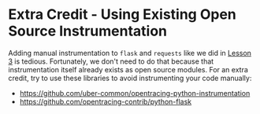 # Extra Credit - Using Existing Open Source Instrumentation

Adding manual instrumentation to `flask` and `requests` like we did in [Lesson 3](../lesson03)
is tedious. Fortunately, we don't need to do that because that instrumentation itself already exists
as open source modules. For an extra credit, try to use these libraries to avoid instrumenting your
code manually:

 * https://github.com/uber-common/opentracing-python-instrumentation
 * https://github.com/opentracing-contrib/python-flask
